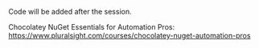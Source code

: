 
Code will be added after the session.

Chocolatey NuGet Essentials for Automation Pros:
https://www.pluralsight.com/courses/chocolatey-nuget-automation-pros
